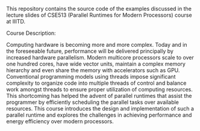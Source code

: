 This repository contains the source code of the examples discussed in the lecture slides of CSE513 (Parallel Runtimes for Modern Processors) course at IIITD.

Course Description:

Computing hardware is becoming more and more complex. Today and in the foreseeable future, performance will be delivered principally by increased hardware parallelism. Modern multicore processors scale to over one hundred cores, have wide vector units, maintain a complex memory hierarchy and even share the memory with accelerators such as GPU. Conventional programming models using threads impose significant complexity to organize code into multiple threads of control and balance work amongst threads to ensure proper utilization of computing resources. This shortcoming has helped the advent of parallel runtimes that assist the programmer by efficiently scheduling the parallel tasks over available resources. This course introduces the design and implementation of such a parallel runtime and explores the challenges in achieving performance and energy efficiency over modern processors.
